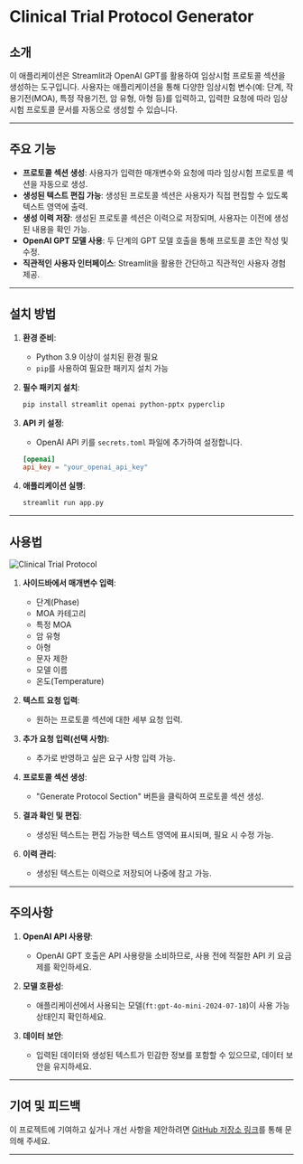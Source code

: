 # Clinical Trial Protocol Generator

## 소개

이 애플리케이션은 Streamlit과 OpenAI GPT를 활용하여 임상시험 프로토콜 섹션을 생성하는 도구입니다. 사용자는 애플리케이션을 통해 다양한 임상시험 변수(예: 단계, 작용기전(MOA), 특정 작용기전, 암 유형, 아형 등)를 입력하고, 입력한 요청에 따라 임상시험 프로토콜 문서를 자동으로 생성할 수 있습니다.

---

## 주요 기능

- **프로토콜 섹션 생성**: 사용자가 입력한 매개변수와 요청에 따라 임상시험 프로토콜 섹션을 자동으로 생성.
- **생성된 텍스트 편집 가능**: 생성된 프로토콜 섹션은 사용자가 직접 편집할 수 있도록 텍스트 영역에 출력.
- **생성 이력 저장**: 생성된 프로토콜 섹션은 이력으로 저장되며, 사용자는 이전에 생성된 내용을 확인 가능.
- **OpenAI GPT 모델 사용**: 두 단계의 GPT 모델 호출을 통해 프로토콜 초안 작성 및 수정.
- **직관적인 사용자 인터페이스**: Streamlit을 활용한 간단하고 직관적인 사용자 경험 제공.

---

## 설치 방법

1. **환경 준비**:
    - Python 3.9 이상이 설치된 환경 필요
    - `pip`를 사용하여 필요한 패키지 설치 가능

2. **필수 패키지 설치**:
    ```bash
    pip install streamlit openai python-pptx pyperclip
    ```

3. **API 키 설정**:
    - OpenAI API 키를 `secrets.toml` 파일에 추가하여 설정합니다.
    ```toml
    [openai]
    api_key = "your_openai_api_key"
    ```

4. **애플리케이션 실행**:
    ```bash
    streamlit run app.py
    ```

---

## 사용법
![Clinical Trial Protocol](https://i.ibb.co/xCZhwYD/image1.png)

1. **사이드바에서 매개변수 입력**:
    - 단계(Phase)
    - MOA 카테고리
    - 특정 MOA
    - 암 유형
    - 아형
    - 문자 제한
    - 모델 이름
    - 온도(Temperature)

2. **텍스트 요청 입력**:
    - 원하는 프로토콜 섹션에 대한 세부 요청 입력.

3. **추가 요청 입력(선택 사항)**:
    - 추가로 반영하고 싶은 요구 사항 입력 가능.

4. **프로토콜 섹션 생성**:
    - "Generate Protocol Section" 버튼을 클릭하여 프로토콜 섹션 생성.

5. **결과 확인 및 편집**:
    - 생성된 텍스트는 편집 가능한 텍스트 영역에 표시되며, 필요 시 수정 가능.

6. **이력 관리**:
    - 생성된 텍스트는 이력으로 저장되어 나중에 참고 가능.

---

## 주의사항

1. **OpenAI API 사용량**:
    - OpenAI GPT 호출은 API 사용량을 소비하므로, 사용 전에 적절한 API 키 요금제를 확인하세요.

2. **모델 호환성**:
    - 애플리케이션에서 사용되는 모델(`ft:gpt-4o-mini-2024-07-18`)이 사용 가능 상태인지 확인하세요.

3. **데이터 보안**:
    - 입력된 데이터와 생성된 텍스트가 민감한 정보를 포함할 수 있으므로, 데이터 보안을 유지하세요.

---

## 기여 및 피드백

이 프로젝트에 기여하고 싶거나 개선 사항을 제안하려면 [GitHub 저장소 링크](#)를 통해 문의해 주세요.

---

